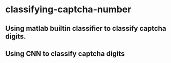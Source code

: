 # classifying-captcha-number
## Using matlab builtin classifier to classify captcha digits. 
## Using CNN to classify captcha digits